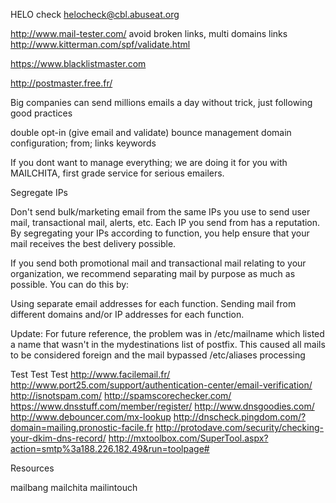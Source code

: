 HELO check
helocheck@cbl.abuseat.org

http://www.mail-tester.com/
avoid broken links, multi domains links
http://www.kitterman.com/spf/validate.html

https://www.blacklistmaster.com

http://postmaster.free.fr/

Big companies can send millions emails a day without trick, just following good practices

double opt-in (give email and validate)
bounce management
domain configuration; from; links
keywords

If you dont want to manage everything; we are doing it for you with MAILCHITA, first grade service for serious emailers.


Segregate IPs

Don't send bulk/marketing email from the same IPs you use to send user mail, transactional mail, alerts, etc. Each IP you send from has a reputation. By segregating your IPs according to function, you help ensure that your mail receives the best delivery possible.

If you send both promotional mail and transactional mail relating to your organization, we recommend separating mail by purpose as much as possible. You can do this by:

Using separate email addresses for each function.
Sending mail from different domains and/or IP addresses for each function.

Update: For future reference, the problem was in /etc/mailname which listed a name that wasn't in the mydestinations list of postfix. This caused all mails to be considered foreign and the mail bypassed /etc/aliases processing
 


Test Test Test
http://www.facilemail.fr/
http://www.port25.com/support/authentication-center/email-verification/
http://isnotspam.com/
http://spamscorechecker.com/
https://www.dnsstuff.com/member/register/
http://www.dnsgoodies.com/
http://www.debouncer.com/mx-lookup
http://dnscheck.pingdom.com/?domain=mailing.pronostic-facile.fr
http://protodave.com/security/checking-your-dkim-dns-record/
http://mxtoolbox.com/SuperTool.aspx?action=smtp%3a188.226.182.49&run=toolpage#


Resources

mailbang
mailchita
mailintouch
